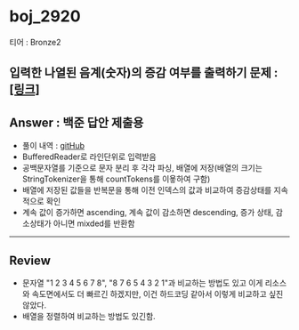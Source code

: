 # boj_2920

티어 : Bronze2

입력한 나열된 음계(숫자)의 증감 여부를 출력하기
문제 : <a href="https://www.acmicpc.net/problem/2920" target="_blank"> [링크]</a>
---  

## Answer : 백준 답안 제출용

- 풀이 내역 : <a href="https://github.com/ttasjwi/BOJ/blob/master/src/boj_1000/Answer.java" target="_blank">gitHub</a>
- BufferedReader로 라인단위로 입력받음
- 공백문자열를 기준으로 문자 분리 후 각각 파싱, 배열에 저장(배열의 크기는 StringTokenizer을 통해 countTokens를 이욯하여 구함)
- 배열에 저장된 값들을 반복문을 통해 이전 인덱스의 값과 비교하여 증감상태를 지속적으로 확인
- 계속 값이 증가하면 ascending, 계속 값이 감소하면 descending, 증가 상태, 감소상태가 아니면 mixded를 반환함

---

## Review
- 문자열 "1 2 3 4 5 6 7 8", "8 7 6 5 4 3 2 1"과 비교하는 방법도 있고 이게 리소스와 속도면에서도 더 빠르긴 하겠지만, 이건 하드코딩 같아서 이렇게 비교하고 싶진 않았다.
- 배열을 정렬하여 비교하는 방법도 있긴함.